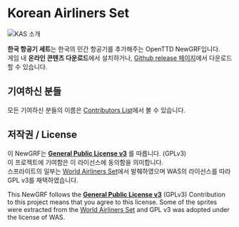 # Korean Airliners Set

![KAS 소개](https://user-images.githubusercontent.com/85421764/172054052-856074b5-b567-47b6-9720-22ea1649b6dc.png)

**한국 항공기 세트**는 한국의 민간 항공기를 추가해주는 OpenTTD NewGRF입니다.  
게임 내 **온라인 콘텐츠 다운로드**에서 설치하거나, [Github release 페이지](https://github.com/GBLINER/KoreanAirlinersSet/releases)에서 다운로드할 수 있습니다.

## 기여하신 분들
모든 기여하신 분들의 이름은 [Contributors List](https://github.com/GBLINER/KoreanAirlinersSet/wiki/Contributors-List-%EA%B8%B0%EC%97%AC%EC%9E%90-%EB%AA%A9%EB%A1%9D)에서 볼 수 있습니다.
## 저작권 / License
이 NewGRF는 **[General Public License v3](https://www.gnu.org/licenses/gpl-3.0.html)** 를 따릅니다. (GPLv3) <br>
이 프로젝트에 기여함은 이 라이선스에 동의함을 의미합니다. <br>
스프라이트의 일부는 [World Airliners Set](https://www.tt-forums.net/viewtopic.php?t=39227)에서 발췌하였으며 WAS의 라이선스를 따라  GPL v3를 채택하였습니다.

This NewGRF follows the **[General Public License v3](https://www.gnu.org/licenses/gpl-3.0.html)** (GPLv3)
Contribution to this project means that you agree to this license.
Some of the sprites were extracted from the [World Airliners Set](https://www.tt-forums.net/viewtopic.php?t=39227) and GPL v3 was adopted under the license of WAS.
